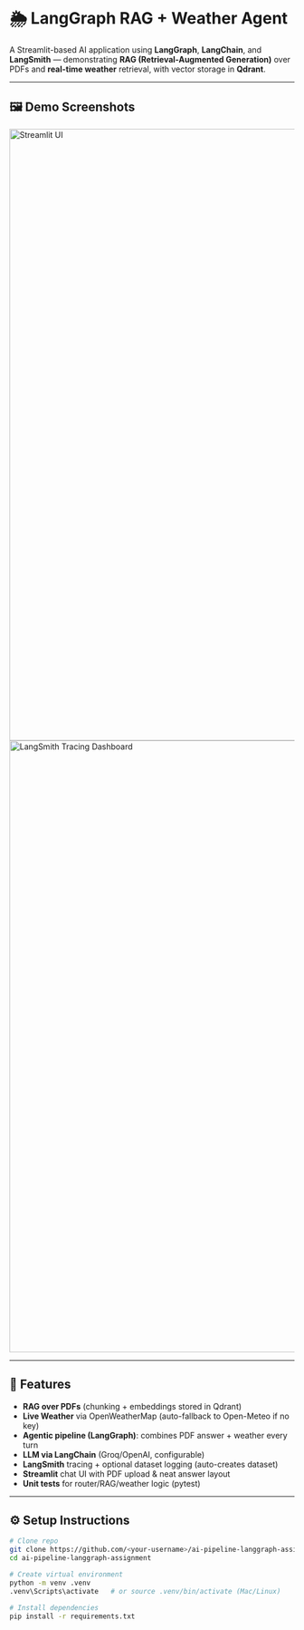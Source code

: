 # 🌦️ LangGraph RAG + Weather Agent

A Streamlit-based AI application using **LangGraph**, **LangChain**, and **LangSmith** — demonstrating **RAG (Retrieval-Augmented Generation)** over PDFs and **real-time weather** retrieval, with vector storage in **Qdrant**.

---

## 🖼️ Demo Screenshots

<img width="1849" height="1079" alt="Streamlit UI" src="https://github.com/user-attachments/assets/8365b6a7-2eb1-4a79-9440-b491e7e3afd8" />

<img width="1849" height="1079" alt="LangSmith Tracing Dashboard" src="https://github.com/user-attachments/assets/d6680e80-957c-41ac-9f0b-a55e99b7dc18" />

---

## 🚀 Features
- **RAG over PDFs** (chunking + embeddings stored in Qdrant)
- **Live Weather** via OpenWeatherMap (auto-fallback to Open-Meteo if no key)
- **Agentic pipeline (LangGraph)**: combines PDF answer + weather every turn
- **LLM via LangChain** (Groq/OpenAI, configurable)
- **LangSmith** tracing + optional dataset logging (auto-creates dataset)
- **Streamlit** chat UI with PDF upload & neat answer layout
- **Unit tests** for router/RAG/weather logic (pytest)

---

## ⚙️ Setup Instructions

```bash
# Clone repo
git clone https://github.com/<your-username>/ai-pipeline-langgraph-assignment.git
cd ai-pipeline-langgraph-assignment

# Create virtual environment
python -m venv .venv
.venv\Scripts\activate   # or source .venv/bin/activate (Mac/Linux)

# Install dependencies
pip install -r requirements.txt
